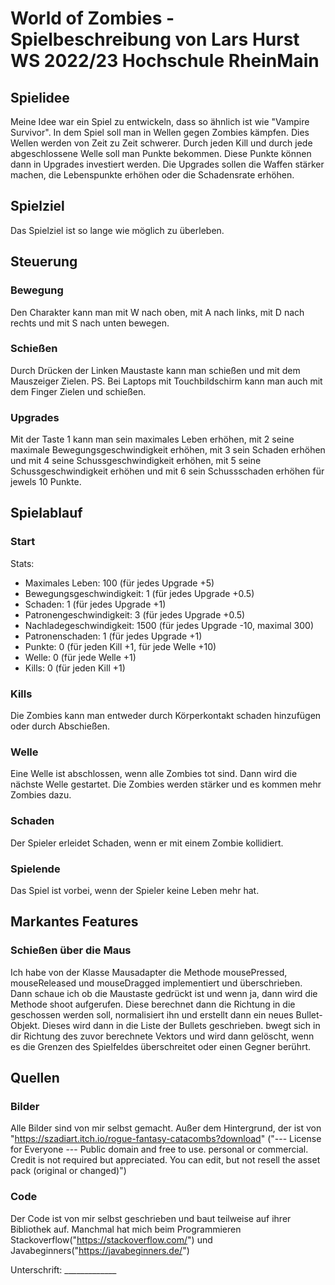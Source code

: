 # World of Zombies - Spielbeschreibung von Lars Hurst WS 2022/23 Hochschule RheinMain
## Spielidee
Meine Idee war ein Spiel zu entwickeln, dass so ähnlich ist wie "Vampire Survivor". In dem Spiel soll man in Wellen gegen Zombies kämpfen. Dies Wellen werden von Zeit zu Zeit schwerer. Durch jeden Kill und durch jede abgeschlossene Welle soll man Punkte bekommen. Diese Punkte können dann in Upgrades investiert werden. Die Upgrades sollen die Waffen stärker machen, die Lebenspunkte erhöhen oder die Schadensrate erhöhen.
## Spielziel
Das Spielziel ist so lange wie möglich zu überleben.
## Steuerung
### Bewegung
Den Charakter kann man mit W nach oben, mit A nach links, mit D nach rechts und mit S nach unten bewegen. 
### Schießen
Durch Drücken der Linken Maustaste kann man schießen und mit dem Mauszeiger Zielen. PS. Bei Laptops mit Touchbildschirm kann man auch mit dem Finger Zielen und schießen. 
### Upgrades
Mit der Taste 1 kann man sein maximales Leben erhöhen, mit 2 seine maximale Bewegungsgeschwindigkeit erhöhen, mit 3 sein Schaden erhöhen und mit 4 seine Schussgeschwindigkeit erhöhen, mit 5 seine Schussgeschwindigkeit erhöhen und mit 6 sein Schussschaden erhöhen für jewels 10 Punkte.
## Spielablauf
### Start
Stats:
- Maximales Leben: 100 (für jedes Upgrade +5)
- Bewegungsgeschwindigkeit: 1 (für jedes Upgrade +0.5)
- Schaden: 1 (für jedes Upgrade +1)
- Patronengeschwindigkeit: 3 (für jedes Upgrade +0.5)
- Nachladegeschwindigkeit: 1500 (für jedes Upgrade -10, maximal 300)
- Patronenschaden: 1 (für jedes Upgrade +1)
- Punkte: 0 (für jeden Kill +1, für jede Welle +10)
- Welle: 0 (für jede Welle +1)
- Kills: 0 (für jeden Kill +1)
### Kills
Die Zombies kann man entweder durch Körperkontakt schaden hinzufügen oder durch Abschießen.
### Welle
Eine Welle ist abschlossen, wenn alle Zombies tot sind. Dann wird die nächste Welle gestartet. Die Zombies werden stärker und es kommen mehr Zombies dazu.
### Schaden
Der Spieler erleidet Schaden, wenn er mit einem Zombie kollidiert.
### Spielende
Das Spiel ist vorbei, wenn der Spieler keine Leben mehr hat.
## Markantes Features
### Schießen über die Maus
Ich habe von der Klasse Mausadapter die Methode mousePressed, mouseReleased und mouseDragged implementiert und überschrieben. Dann schaue ich ob die Maustaste gedrückt ist und wenn ja, dann wird die Methode shoot aufgerufen. Diese berechnet dann die Richtung in die geschossen werden soll, normalisiert ihn und erstellt dann ein neues Bullet-Objekt. Dieses wird dann in die Liste der Bullets geschrieben. bwegt sich in dir Richtung des zuvor berechnete Vektors und wird dann gelöscht, wenn es die Grenzen des Spielfeldes überschreitet oder einen Gegner berührt.
## Quellen
### Bilder
Alle Bilder sind von mir selbst gemacht.
Außer dem Hintergrund, der ist von "https://szadiart.itch.io/rogue-fantasy-catacombs?download" ("--- License for Everyone ---
Public domain and free to use. personal or commercial. Credit is not required but appreciated. You can edit, but not resell the asset pack (original or changed)")
### Code
Der Code ist von mir selbst geschrieben und baut teilweise auf ihrer Bibliothek auf. Manchmal hat mich beim Programmieren Stackoverflow("https://stackoverflow.com/") und Javabeginners("https://javabeginners.de/") 

Unterschrift: _____________
